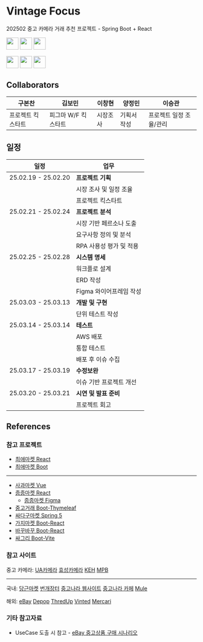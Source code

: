 # Vintage Focus
202502 중고 카메라 거래 추천 프로젝트 - Spring Boot + React

<img style="height:2rem" src="https://img.shields.io/badge/mysql-4479A1?logo=mysql&logoColor=white"> <img style="height:2rem" src="https://img.shields.io/badge/springboot-6DB33F?logo=springboot&logoColor=white" > <img style="height:2rem" src="https://img.shields.io/badge/react-61DAFB?logo=react&logoColor=black" >

<img style="height:2rem" src="https://img.shields.io/badge/github-181717?logo=github&logoColor=white"> <img style="height:2rem" src="https://img.shields.io/badge/git-F05032?logo=git&logoColor=white"> <img style="height:2rem" src="https://img.shields.io/badge/figma-F24E1E?logo=figma&logoColor=white">

## Collaborators
| 구본찬 | 김보민 | 이창현 | 양정민 | 이승관 |
| --- | --- | --- | --- | --- |
| 프로젝트 킥스타트 | 피그마 W/F 킥스타트 | 시장조사 | 기획서 작성 | 프로젝트 일정 조율/관리 |

## 일정
| 일정 | 업무 |
| --- | --- |
| 25.02.19 - 25.02.20 | **프로젝트 기획** |
| | 시장 조사 및 일정 조율 |
| | 프로젝트 킥스타트 |
| 25.02.21 - 25.02.24 | **프로젝트 분석** |
| | 시장 기반 페르소나 도출 |
| | 요구사항 정의 및 분석 |
| | RPA 사용성 평가 및 적용 |
| 25.02.25 - 25.02.28 | **시스템 명세** |
| | 워크플로 설계 |
| | ERD 작성 |
| | Figma 와이어프레임 작성 |
| 25.03.03 - 25.03.13 | **개발 및 구현** |
| | 단위 테스트 작성 |
| 25.03.14 - 25.03.14 | **테스트** |
| | AWS 배포 |
| | 통합 테스트 |
| | 배포 후 이슈 수집 |
| 25.03.17 - 25.03.19 | **수정보완** |
| | 이슈 기반 프로젝트 개선 |
| 25.03.20 - 25.03.21 | **시연 및 발표 준비** |
| | 프로젝트 회고 |


## References

### 참고 프로젝트

- [최애마켓 React](https://github.com/ChoiaeMarket/ChoiaeMarket_Web)
- [최애마켓 Boot](https://github.com/ChoiaeMarket/ChoiaeMarket_Server)

-----

- [사과마켓 Vue](https://isfpp.tistory.com/161)
- [줍줍마켓 React](https://github.com/HyunseoKoo/React_Final_Project?tab=readme-ov-file)
  - [줍줍마켓 Figma](https://www.figma.com/design/q7b02izl7kucudDRoXtmav/%EC%A4%8D%EC%A4%8D%EB%A7%88%EC%BC%93(%EC%A4%91%EA%B3%A0%EA%B1%B0%EB%9E%98%EC%84%9C%EB%B9%84%EC%8A%A4))
- [중고거래 Boot-Thymeleaf](https://github.com/jooro122/Spring_SecondHand)
- [싸다구마켓 Spring 5](https://github.com/junecheolpark/Market)
- [가지마켓 Boot-React](https://github.com/gaji-market/gaji-market)
- [바꾸바꾸 Boot-React](https://github.com/angielxx/baggu-baggu)
- [싸그리 Boot-Vite](https://github.com/handaldog/SSAGRI)

### 참고 사이트

중고 카메라:
[UA카메라](https://uacamera.co.kr/)
[효성카메라](https://hscdna.com/)
[KEH](https://www.keh.com/)
[MPB](https://www.mpb.com/)

--------------------------------

국내: [당근마켓](https://www.daangn.com/kr)
[번개장터](https://m.bunjang.co.kr/)
[중고나라 웹사이트](https://web.joongna.com/)
[중고나라 카페](https://cafe.naver.com/f-e/cafes/10050146/introduction/ranking)
[Mule](https://www.mule.co.kr/)

해외: [eBay](https://www.ebay.com/)
[Depop](https://www.depop.com/)
[ThredUp](https://www.thredup.com/cleanout/guide)
[Vinted](https://www.vinted.com/settings/bundle_discount)
[Mercari](https://www.mercari.com/)

### 기타 참고자료

- UseCase 도출 시 참고 - [eBay 중고상품 구매 시나리오](https://blog.naver.com/greenberry9/221176303411)
